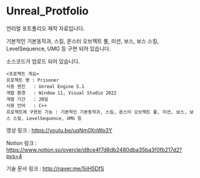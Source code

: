 # Unreal_Protfolio

언리얼 포트폴리오 제작 자료입니다.

기본적인 기본동작과, 스킬, 몬스터 오브젝트 풀, 미션, 보스, 보스 스킬, LevelSequence, UMG 등 구현 되어 있습니다.

소스코드가 업로드 되어 있습니다.

```
<프로젝트 개요>
프로젝트 명 : Prisoner
사용 엔진   : Unreal Engine 5.1
개발 환경   : Window 11, Visual Studio 2022
개발 기간   : 20일
사용 언어   : C++
프로젝트에 구현된 기능 : 기본적인 기본동작과, 스킬, 몬스터 오브젝트 풀, 미션, 보스, 보스 스킬, LevelSequence, UMG 등
```
영상 링크 : https://youtu.be/uqNm0XnWp3Y

Notion 링크 : https://www.notion.so/overcle/d8ce4f7d8db2480dba35ba3f0fb217d2?pvs=4

기술 문서 링크 : http://naver.me/5jjH5DfS
